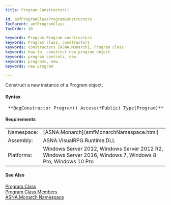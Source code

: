 ```yaml
---
title: Program Constructor()

Id: amfProgramClassProgramConstructors
TocParent: amfProgramClass
TocOrder: 10

keywords: Program.Program constructors
keywords: Program class, constructors
keywords: constructors [ASNA.Monarch], Program class
keywords: how to, construct new program object
keywords: program controls, new
keywords: programs, new
keywords: new program

---
```


Construct a new instance of a Program object.
<!-- start -->

#### Syntax
<pre class="prettyprint"> **BegConstructor Program() Access(*Public) Type(Program)** </pre>

<!-- -->

 <!-- start -->

#### Requirements
<table class="dttable" cellspacing="0" cellpadding="4" width="60%">
           <colgroup>
            <col width="15%" style="font-weight:bold" />
            <col width="85%" />
          </colgroup>
          <tr>
            <td>Namespace:</td>
            <td>[ASNA.Monarch](amfMonarchNamespace.html)</td>
          </tr>
          <tr>
            <td>Assembly:</td>
            <td>ASNA.VisualRPG.Runtime.DLL</td>
          </tr>
         <tr>
            <td>Platforms:</td>
            <td> Windows Server 2012, Windows Server 2012 R2, Windows Server 2016, Windows 7, Windows 8 Pro, Windows 10 Pro</td>
         </tr>
</table>

<!-- end -->

#### See Also
[Program Class](amfProgramClass.html) <br /> [Program Class Members](amfProgramClassMembers.html) <br /> [ASNA.Monarch Namespace](amfMonarchNamespace.html) 
